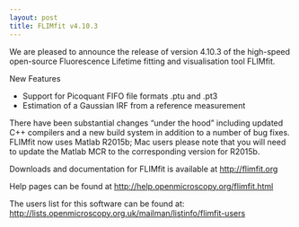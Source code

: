 ```yaml
---
layout: post
title: FLIMfit v4.10.3
---
```


We are pleased to announce the release of version 4.10.3 of the high-speed open-source Fluorescence Lifetime fitting and visualisation tool FLIMfit.

New Features
* Support for Picoquant FIFO file formats .ptu and .pt3
* Estimation of a Gaussian IRF from a reference measurement

There have been substantial changes “under the hood” including updated C++ compilers and a new build system in addition to a number of bug fixes.
FLIMfit now uses Matlab R2015b;
Mac users please note that you will need to update the Matlab MCR to the corresponding version for R2015b.

Downloads and documentation for FLIMfit is available at http://flimfit.org

Help pages can be found at
http://help.openmicroscopy.org/flimfit.html

The users list for this software can be found at:
http://lists.openmicroscopy.org.uk/mailman/listinfo/flimfit-users
